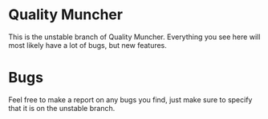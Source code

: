 # Quality Muncher

This is the unstable branch of Quality Muncher. Everything you see here will most likely have a lot of bugs, but new features.

# Bugs

Feel free to make a report on any bugs you find, just make sure to specify that it is on the unstable branch.